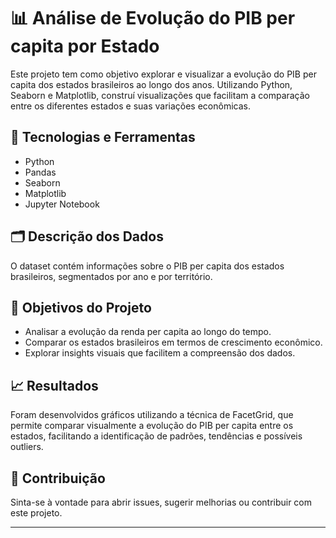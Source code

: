 # 📊 Análise de Evolução do PIB per capita por Estado

Este projeto tem como objetivo explorar e visualizar a evolução do PIB per capita dos estados brasileiros ao longo dos anos. Utilizando Python, Seaborn e Matplotlib, construí visualizações que facilitam a comparação entre os diferentes estados e suas variações econômicas.

## 🚀 Tecnologias e Ferramentas
- Python
- Pandas
- Seaborn
- Matplotlib
- Jupyter Notebook

## 🗂️ Descrição dos Dados
O dataset contém informações sobre o PIB per capita dos estados brasileiros, segmentados por ano e por território.

## 🎯 Objetivos do Projeto
- Analisar a evolução da renda per capita ao longo do tempo.
- Comparar os estados brasileiros em termos de crescimento econômico.
- Explorar insights visuais que facilitem a compreensão dos dados.

## 📈 Resultados
Foram desenvolvidos gráficos utilizando a técnica de FacetGrid, que permite comparar visualmente a evolução do PIB per capita entre os estados, facilitando a identificação de padrões, tendências e possíveis outliers.

## 🤝 Contribuição
Sinta-se à vontade para abrir issues, sugerir melhorias ou contribuir com este projeto.

---
